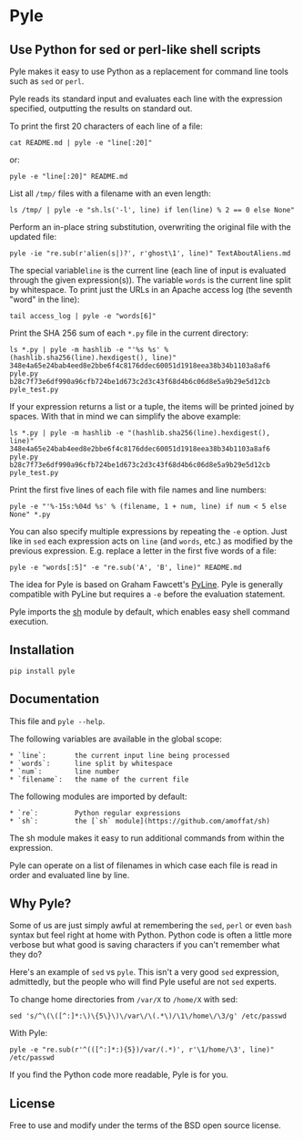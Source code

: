 Pyle
====

Use Python for sed or perl-like shell scripts
---------------------------------------------

Pyle makes it easy to use Python as a replacement for command line tools such as `sed` or `perl`.

Pyle reads its standard input and evaluates each line with the expression specified, outputting the results on standard out.

To print the first 20 characters of each line of a file:

    cat README.md | pyle -e "line[:20]"

or:

    pyle -e "line[:20]" README.md

List all `/tmp/` files with a filename with an even length:

    ls /tmp/ | pyle -e "sh.ls('-l', line) if len(line) % 2 == 0 else None"

Perform an in-place string substitution, overwriting the original file with the updated file:

    pyle -ie "re.sub(r'alien(s|)?', r'ghost\1', line)" TextAboutAliens.md

The special variable`line` is the current line (each line of input is evaluated through the given expression(s)). The variable `words` is the current line split by whitespace. To print just the URLs in an Apache access log (the seventh "word" in the line):

    tail access_log | pyle -e "words[6]"

Print the SHA 256 sum of each `*.py` file in the current directory:

    ls *.py | pyle -m hashlib -e "'%s %s' % (hashlib.sha256(line).hexdigest(), line)"
    348e4a65e24bab4eed8e2bbe6f4c8176ddec60051d1918eea38b34b1103a8af6 pyle.py
    b28c7f73e6df990a96cfb724be1d673c2d3c43f68d4b6c06d8e5a9b29e5d12cb pyle_test.py

If your expression returns a list or a tuple, the items will be printed joined by spaces. With that in mind we can simplify the above example:

    ls *.py | pyle -m hashlib -e "(hashlib.sha256(line).hexdigest(), line)"
    348e4a65e24bab4eed8e2bbe6f4c8176ddec60051d1918eea38b34b1103a8af6 pyle.py
    b28c7f73e6df990a96cfb724be1d673c2d3c43f68d4b6c06d8e5a9b29e5d12cb pyle_test.py

Print the first five lines of each file with file names and line numbers:

    pyle -e "'%-15s:%04d %s' % (filename, 1 + num, line) if num < 5 else None" *.py

You can also specify multiple expressions by repeating the `-e` option.  Just
like in `sed` each expression acts on `line` (and `words`, etc.) as modified by
the previous expression. E.g. replace a letter in the first five words of a file:

    pyle -e "words[:5]" -e "re.sub('A', 'B', line)" README.md

The idea for Pyle is based on Graham Fawcett's [PyLine](http://code.activestate.com/recipes/437932-pyle-a-grep-like-sed-like-command-line-tool/). Pyle is generally compatible with PyLine but requires a `-e` before the evaluation statement.

Pyle imports the [sh](https://github.com/amoffat/sh) module by default, which enables easy shell command execution.

## Installation ##

    pip install pyle

## Documentation ##

This file and `pyle --help`.

The following variables are available in the global scope:

    * `line`:       the current input line being processed
    * `words`:      line split by whitespace
    * `num`:        line number
    * `filename`:   the name of the current file

The following modules are imported by default:

    * `re`:         Python regular expressions
    * `sh`:         the [`sh` module](https://github.com/amoffat/sh)

The sh module makes it easy to run additional commands from within the expression.

Pyle can operate on a list of filenames in which case each file is read in order and evaluated line by line.

## Why Pyle? ##

Some of us are just simply awful at remembering the `sed`, `perl` or even `bash` syntax but feel right at home with Python. Python code is often a little more verbose but what good is saving characters if you can't remember what they do?

Here's an example of `sed` vs `pyle`. This isn't a very good `sed` expression, admittedly, but the people who will find Pyle useful are not `sed` experts.

To change home directories from `/var/X` to `/home/X` with sed:

    sed 's/^\(\([^:]*:\)\{5\}\)\/var\/\(.*\)/\1\/home\/\3/g' /etc/passwd

With Pyle:

    pyle -e "re.sub(r'^(([^:]*:){5})/var/(.*)', r'\1/home/\3', line)" /etc/passwd

If you find the Python code more readable, Pyle is for you.


## License ##

Free to use and modify under the terms of the BSD open source license.
